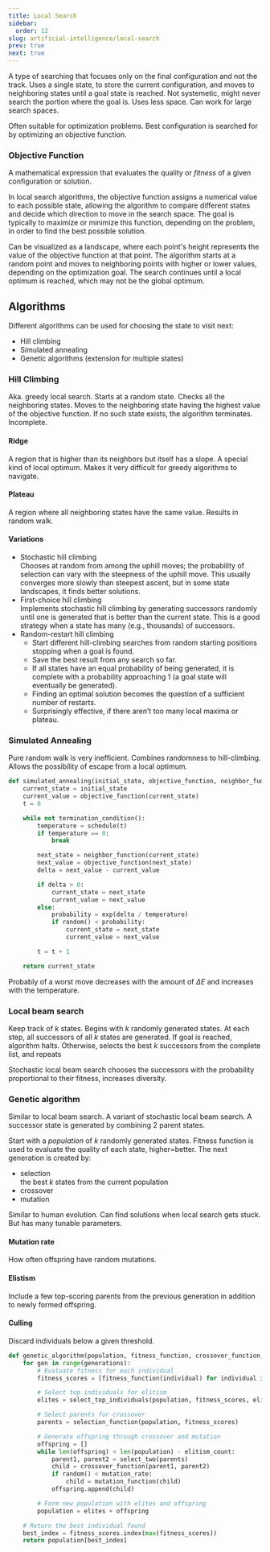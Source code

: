 ```yaml
---
title: Local Search
sidebar:
  order: 12
slug: artificial-intelligence/local-search
prev: true
next: true
---
```


A type of searching that focuses only on the final configuration and not the track. Uses a single state, to store the current configuration, and moves to neighboring states until a goal state is reached. Not systemetic, might never search the portion where the goal is. Uses less space. Can work for large search spaces.

Often suitable for optimization problems. Best configuration is searched for by optimizing an objective function.

### Objective Function

A mathematical expression that evaluates the quality or _fitness_ of a given configuration or solution.

In local search algorithms, the objective function assigns a numerical value to each possible state, allowing the algorithm to compare different states and decide which direction to move in the search space. The goal is typically to maximize or minimize this function, depending on the problem, in order to find the best possible solution.

Can be visualized as a landscape, where each point's height represents the value of the objective function at that point. The algorithm starts at a random point and moves to neighboring points with higher or lower values, depending on the optimization goal. The search continues until a local optimum is reached, which may not be the global optimum.

## Algorithms

Different algorithms can be used for choosing the state to visit next:
- Hill climbing
- Simulated annealing
- Genetic algorithms (extension for multiple states)

### Hill Climbing

Aka. greedy local search. Starts at a random state. Checks all the neighboring states. Moves to the neighboring state having the highest value of the objective function. If no such state exists, the algorithm terminates. Incomplete.

#### Ridge

A region that is higher than its neighbors but itself has a slope. A special kind of local optimum. Makes it very difficult for greedy algorithms to navigate.

#### Plateau

A region where all neighboring states have the same value. Results in random walk.

#### Variations

- Stochastic hill climbing   
  Chooses at random from among the uphill moves; the probability of
selection can vary with the steepness of the uphill move. This usually converges more slowly than steepest ascent, but in some state landscapes, it finds better solutions.
- First-choice hill climbing   
  Implements stochastic hill climbing by generating successors randomly until one is generated that is better than the current state. This is a good strategy when a state has many (e.g., thousands) of successors.
- Random-restart hill climbing
  - Start different hill-climbing searches from random starting positions
  stopping when a goal is found.
  - Save the best result from any search so far.
  - If all states have an equal probability of being generated, it is complete
  with a probability approaching 1 (a goal state will eventually be
  generated).
  - Finding an optimal solution becomes the question of a sufficient
  number of restarts.
  - Surprisingly effective, if there aren’t too many local maxima or plateau.

### Simulated Annealing

Pure random walk is very inefficient. Combines randomness to hill-climbing. Allows the possibility of escape from a local optimum.

```py
def simulated_annealing(initial_state, objective_function, neighbor_function, schedule):
    current_state = initial_state
    current_value = objective_function(current_state)
    t = 0

    while not termination_condition():
        temperature = schedule(t)
        if temperature == 0:
            break

        next_state = neighbor_function(current_state)
        next_value = objective_function(next_state)
        delta = next_value - current_value

        if delta > 0:
            current_state = next_state
            current_value = next_value
        else:
            probability = exp(delta / temperature)
            if random() < probability:
                current_state = next_state
                current_value = next_value

        t = t + 1

    return current_state
```

Probably of a worst move decreases with the amount of $\Delta E$  and increases with the temperature.

### Local beam search

Keep track of $k$ states. Begins with $k$ randomly generated states. At each step, all successors of all $k$
states are generated. If goal is reached, algorithm halts. Otherwise, selects the best $k$ successors from the complete list, and repeats

Stochastic local beam search chooses the successors with the probability proportional to their fitness, increases diversity.

### Genetic algorithm

Similar to local beam search. A variant of stochastic local beam search. A successor state is generated by combining 2 parent states.

Start with a _population_ of $k$ randomly generated states. Fitness function is used to evaluate the quality of each state, higher=better. The next generation is created by:
- selection   
  the best $k$ states from the current population
- crossover
- mutation

Similar to human evolution. Can find solutions when local search gets stuck. But has many tunable parameters.

#### Mutation rate

How often offspring have random mutations.

#### Elistism

Include a few top-scoring parents from the previous generation in addition to newly formed offspring.

#### Culling

Discard individuals below a given threshold.

```py
def genetic_algorithm(population, fitness_function, crossover_function, mutation_function, selection_function, generations, mutation_rate, elitism_count):
    for gen in range(generations):
        # Evaluate fitness for each individual
        fitness_scores = [fitness_function(individual) for individual in population]

        # Select top individuals for elitism
        elites = select_top_individuals(population, fitness_scores, elitism_count)

        # Select parents for crossover
        parents = selection_function(population, fitness_scores)

        # Generate offspring through crossover and mutation
        offspring = []
        while len(offspring) < len(population) - elitism_count:
            parent1, parent2 = select_two(parents)
            child = crossover_function(parent1, parent2)
            if random() < mutation_rate:
                child = mutation_function(child)
            offspring.append(child)

        # Form new population with elites and offspring
        population = elites + offspring

    # Return the best individual found
    best_index = fitness_scores.index(max(fitness_scores))
    return population[best_index]
```
